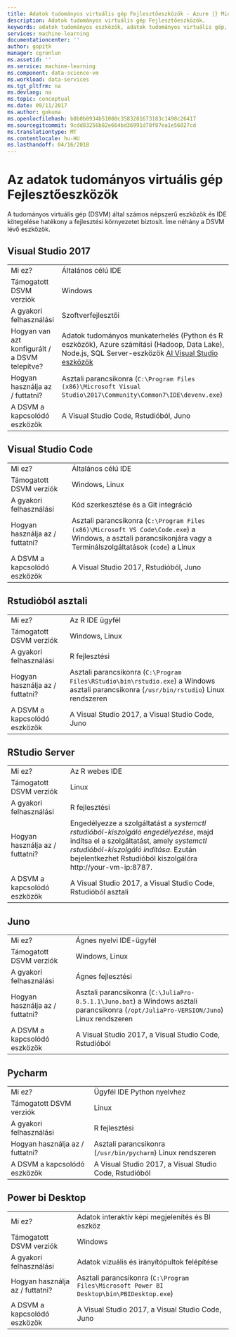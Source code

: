 ```yaml
---
title: Adatok tudományos virtuális gép Fejlesztőeszközök - Azure |} Microsoft Docs
description: Adatok tudományos virtuális gép Fejlesztőeszközök.
keywords: adatok tudományos eszközök, adatok tudományos virtuális gép, adattudomány, linux adattudomány eszközei
services: machine-learning
documentationcenter: ''
author: gopitk
manager: cgronlun
ms.assetid: ''
ms.service: machine-learning
ms.component: data-science-vm
ms.workload: data-services
ms.tgt_pltfrm: na
ms.devlang: na
ms.topic: conceptual
ms.date: 09/11/2017
ms.author: gokuma
ms.openlocfilehash: b8b0b8934b51080c3583281673183c1498c26417
ms.sourcegitcommit: 9cdd83256b82e664bd36991d78f87ea1e56827cd
ms.translationtype: MT
ms.contentlocale: hu-HU
ms.lasthandoff: 04/16/2018
---
```

# <a name="development-tools-on-the-data-science-virtual-machine"></a>Az adatok tudományos virtuális gép Fejlesztőeszközök

A tudományos virtuális gép (DSVM) által számos népszerű eszközök és IDE kötegelése hatékony a fejlesztési környezetet biztosít. Íme néhány a DSVM lévő eszközök. 

## <a name="visual-studio-2017"></a>Visual Studio 2017  
|    |           |
| ------------- | ------------- |
| Mi ez?   | Általános célú IDE      |
| Támogatott DSVM verziók      | Windows      |
| A gyakori felhasználási      | Szoftverfejlesztői    |
| Hogyan van azt konfigurált / a DSVM telepítve?      | Adatok tudományos munkaterhelés (Python és R eszközök), Azure számítási (Hadoop, Data Lake), Node.js, SQL Server-eszközök [AI Visual Studio eszközök](https://github.com/Microsoft/vs-tools-for-ai)    |
| Hogyan használja az / futtatni?      | Asztali parancsikonra (`C:\Program Files (x86)\Microsoft Visual Studio\2017\Community\Common7\IDE\devenv.exe`)    |
| A DSVM a kapcsolódó eszközök      |     A Visual Studio Code, Rstudióból, Juno  |

## <a name="visual-studio-code"></a>Visual Studio Code 
|    |           |
| ------------- | ------------- |
| Mi ez?   | Általános célú IDE      |
| Támogatott DSVM verziók      | Windows, Linux     |
| A gyakori felhasználási      | Kód szerkesztése és a Git integráció   |
| Hogyan használja az / futtatni?      | Asztali parancsikonra (`C:\Program Files (x86)\Microsoft VS Code\Code.exe`) a Windows, a asztali parancsikonjára vagy a Terminálszolgáltatások (`code`) a Linux    |
| A DSVM a kapcsolódó eszközök      |     A Visual Studio 2017, Rstudióból, Juno  |

## <a name="rstudio--desktop"></a>Rstudióból asztali 
|    |           |
| ------------- | ------------- |
| Mi ez?   | Az R IDE ügyfél    |
| Támogatott DSVM verziók      | Windows, Linux      |
| A gyakori felhasználási      |  R fejlesztési     |
| Hogyan használja az / futtatni?      | Asztali parancsikonra (`C:\Program Files\RStudio\bin\rstudio.exe`) a Windows asztali parancsikonra (`/usr/bin/rstudio`) Linux rendszeren      |
| A DSVM a kapcsolódó eszközök      |   A Visual Studio 2017, a Visual Studio Code, Juno      |

## <a name="rstudio--server"></a>RStudio  Server 
|    |           |
| ------------- | ------------- |
| Mi ez?   | Az R webes IDE    |
| Támogatott DSVM verziók      | Linux      |
| A gyakori felhasználási      |  R fejlesztési     |
| Hogyan használja az / futtatni?      | Engedélyezze a szolgáltatást a _systemctl rstudióból-kiszolgáló engedélyezése_, majd indítsa el a szolgáltatást, amely _systemctl rstudióból-kiszolgáló indítása_. Ezután bejelentkezhet Rstudióból kiszolgálóra http://your-vm-ip:8787.       |
| A DSVM a kapcsolódó eszközök      |   A Visual Studio 2017, a Visual Studio Code, Rstudióból asztali      |

## <a name="juno"></a>Juno 
|    |           |
| ------------- | ------------- |
| Mi ez?   | Ágnes nyelvi IDE-ügyfél   |
| Támogatott DSVM verziók      | Windows, Linux      |
| A gyakori felhasználási      |  Ágnes fejlesztési     |
| Hogyan használja az / futtatni?      | Asztali parancsikonra (`C:\JuliaPro-0.5.1.1\Juno.bat`) a Windows asztali parancsikonra (`/opt/JuliaPro-VERSION/Juno`) Linux rendszeren      |
| A DSVM a kapcsolódó eszközök      |   A Visual Studio 2017, a Visual Studio Code, Rstudióból      |

## <a name="pycharm"></a>Pycharm
|    |           |
| ------------- | ------------- |
| Mi ez?   | Ügyfél IDE Python nyelvhez    |
| Támogatott DSVM verziók      | Linux      |
| A gyakori felhasználási      |  R fejlesztési     |
| Hogyan használja az / futtatni?      | Asztali parancsikonra (`/usr/bin/pycharm`) Linux rendszeren      |
| A DSVM a kapcsolódó eszközök      |   A Visual Studio 2017, a Visual Studio Code, Rstudióból      |



## <a name="powerbi-desktop"></a>Power bi Desktop 
|    |           |
| ------------- | ------------- |
| Mi ez?   | Adatok interaktív képi megjelenítés és BI eszköz    |
| Támogatott DSVM verziók      | Windows  |
| A gyakori felhasználási      |  Adatok vizuális és irányítópultok felépítése   |
| Hogyan használja az / futtatni?      | Asztali parancsikonra (`C:\Program Files\Microsoft Power BI Desktop\bin\PBIDesktop.exe`)      |
| A DSVM a kapcsolódó eszközök      |   A Visual Studio 2017, a Visual Studio Code, Juno      |


